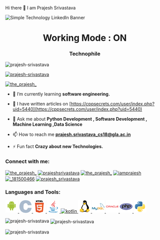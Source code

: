 Hi there 👋 I am Prajesh Srivastava

![Simple Technology LinkedIn Banner](https://user-images.githubusercontent.com/47695045/98431249-9aadb700-20d9-11eb-8d1f-97ad248fb4a3.jpg)




<h1 align="center">Working Mode : ON</h1>
<h3 align="center">Technophile</h3>

<p align="left"> <img src="https://komarev.com/ghpvc/?username=prajesh-srivastava&label=Profile%20views&color=0e75b6&style=flat" alt="prajesh-srivastava" /> </p>

<p align="left"> <a href="https://github.com/ryo-ma/github-profile-trophy"><img src="https://github-profile-trophy.vercel.app/?username=prajesh-srivastava" alt="prajesh-srivastava" /></a> </p>

<p align="left"> <a href="https://twitter.com/the_prajesh_" target="blank"><img src="https://img.shields.io/twitter/follow/the_prajesh_?logo=twitter&style=for-the-badge" alt="the_prajesh_" /></a> </p>

- 🌱 I’m currently learning **software engineering.**

- 📝 I have written articles on [https://cppsecrets.com/user/index.php?uid=5440](https://cppsecrets.com/user/index.php?uid=5440)

- 💬 Ask me about **Python Development , Software Development , Machine Learning ,Data Science**

- 📫 How to reach me **prajesh.srivastava_cs18@gla.ac.in**

- ⚡ Fun fact **Crazy about new Technologies.**

<h3 align="left">Connect with me:</h3>
<p align="left">
<a href="https://twitter.com/the_prajesh_" target="blank"><img align="center" src="https://cdn.jsdelivr.net/npm/simple-icons@3.0.1/icons/twitter.svg" alt="the_prajesh_" height="30" width="40" /></a>
<a href="https://linkedin.com/in/prajeshsrivastava" target="blank"><img align="center" src="https://cdn.jsdelivr.net/npm/simple-icons@3.0.1/icons/linkedin.svg" alt="prajeshsrivastava" height="30" width="40" /></a>
<a href="https://instagram.com/the_prajesh_" target="blank"><img align="center" src="https://cdn.jsdelivr.net/npm/simple-icons@3.0.1/icons/instagram.svg" alt="the_prajesh_" height="30" width="40" /></a>
<a href="https://medium.com/iamprajesh" target="blank"><img align="center" src="https://cdn.jsdelivr.net/npm/simple-icons@3.0.1/icons/medium.svg" alt="iamprajesh" height="30" width="40" /></a>
<a href="https://www.hackerrank.com/_181500466" target="blank"><img align="center" src="https://cdn.jsdelivr.net/npm/simple-icons@3.0.1/icons/hackerrank.svg" alt="_181500466" height="30" width="40" /></a>
<a href="https://www.leetcode.com/prajesh_srivastava" target="blank"><img align="center" src="https://cdn.jsdelivr.net/npm/simple-icons@3.0.1/icons/leetcode.svg" alt="prajesh_srivastava" height="30" width="40" /></a>
</p>

<h3 align="left">Languages and Tools:</h3>
<p align="left"> <a href="https://developer.android.com" target="_blank"> <img src="https://raw.githubusercontent.com/devicons/devicon/master/icons/android/android-original-wordmark.svg" alt="android" width="40" height="40"/> </a> <a href="https://www.cprogramming.com/" target="_blank"> <img src="https://raw.githubusercontent.com/devicons/devicon/master/icons/c/c-original.svg" alt="c" width="40" height="40"/> </a> <a href="https://www.w3.org/html/" target="_blank"> <img src="https://raw.githubusercontent.com/devicons/devicon/master/icons/html5/html5-original-wordmark.svg" alt="html5" width="40" height="40"/> </a> <a href="https://www.java.com" target="_blank"> <img src="https://raw.githubusercontent.com/devicons/devicon/master/icons/java/java-original.svg" alt="java" width="40" height="40"/> </a> <a href="https://kotlinlang.org" target="_blank"> <img src="https://www.vectorlogo.zone/logos/kotlinlang/kotlinlang-icon.svg" alt="kotlin" width="40" height="40"/> </a> <a href="https://www.linux.org/" target="_blank"> <img src="https://raw.githubusercontent.com/devicons/devicon/master/icons/linux/linux-original.svg" alt="linux" width="40" height="40"/> </a> <a href="https://www.mysql.com/" target="_blank"> <img src="https://raw.githubusercontent.com/devicons/devicon/master/icons/mysql/mysql-original-wordmark.svg" alt="mysql" width="40" height="40"/> </a> <a href="https://www.oracle.com/" target="_blank"> <img src="https://raw.githubusercontent.com/devicons/devicon/master/icons/oracle/oracle-original.svg" alt="oracle" width="40" height="40"/> </a> <a href="https://www.php.net" target="_blank"> <img src="https://raw.githubusercontent.com/devicons/devicon/master/icons/php/php-original.svg" alt="php" width="40" height="40"/> </a> <a href="https://www.python.org" target="_blank"> <img src="https://raw.githubusercontent.com/devicons/devicon/master/icons/python/python-original.svg" alt="python" width="40" height="40"/> </a> </p>

<p><img align="left" src="https://github-readme-stats.vercel.app/api/top-langs?username=prajesh-srivastava&show_icons=true&locale=en&layout=compact" alt="prajesh-srivastava" /></p>

<p>&nbsp;<img align="center" src="https://github-readme-stats.vercel.app/api?username=prajesh-srivastava&show_icons=true&locale=en" alt="prajesh-srivastava" /></p>

<p><img align="center" src="https://github-readme-streak-stats.herokuapp.com/?user=prajesh-srivastava&" alt="prajesh-srivastava" /></p>


